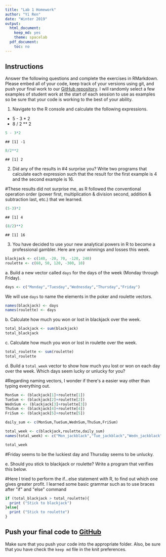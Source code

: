 ```yaml
---
title: "Lab 1 Homework"
author: "Yi Ren"
date: "Winter 2019"
output:
  html_document:
    keep_md: yes
    theme: spacelab
  pdf_document:
    toc: no
---
```


## Instructions
Answer the following questions and complete the exercises in RMarkdown. Please embed all of your code, keep track of your versions using git, and push your final work to our [GitHub repository](https://github.com/FRS417-DataScienceBiologists). I will randomly select a few examples of student work at the start of each session to use as examples so be sure that your code is working to the best of your ability.

1. Navigate to the R console and calculate the following expressions.  
  + 5 - 3 * 2  
  + 8 / 2 ** 2  
  

```r
5 - 3*2
```

```
## [1] -1
```

```r
8/2**2
```

```
## [1] 2
```

  
2. Did any of the results in #4 surprise you? Write two programs that calculate each expression such that the result for the first example is 4 and the second example is 16.  

#These results did not surprise me, as R followed the conventional operation order (power first, multiplication & division second, addition & subtraction last, etc.) that we learned. 


```r
(5-3)*2
```

```
## [1] 4
```

```r
(8/2)**2
```

```
## [1] 16
```


3. You have decided to use your new analytical powers in R to become a professional gambler. Here are your winnings and losses this week.

```r
blackjack <- c(140, -20, 70, -120, 240)
roulette <- c(60, 50, 120, -300, 10)
```

a. Build a new vector called `days` for the days of the week (Monday through Friday). 

```r
days <- c("Monday","Tuesday","Wednesday","Thursday","Friday")
```

We will use `days` to name the elements in the poker and roulette vectors.

```r
names(blackjack) <- days
names(roulette) <- days
```

b. Calculate how much you won or lost in blackjack over the week.

```r
total_blackjack <- sum(blackjack)
total_blackjack
```

c. Calculate how much you won or lost in roulette over the week.  

```r
total_roulette <- sum(roulette)
total_roulette
```

d. Build a `total_week` vector to show how much you lost or won on each day over the week. Which days seem lucky or unlucky for you?

#Regarding naming vectors, I wonder if there's a easier way other than typing everything out.

```r
MonSum <- (blackjack[1]+roulette[1])
TueSum <- (blackjack[2]+roulette[2])
WednSum <- (blackjack[3]+roulette[3])
ThuSum <- (blackjack[4]+roulette[4])
FriSum <- (blackjack[5]+roulette[5])

daily_sum <- c(MonSum,TueSum,WednSum,ThuSum,FriSum)

total_week <- c(blackjack,roulette,daily_sum)
names(total_week) <- c("Mon_jackblack","Tue_jackblack","Wedn_jackblack","Thu_jackblack","Fri_jackblack","Mon_roulette","Tue_roulette","Wedn_roulette","Thu_roulette","Fri_roulette","Mon_total","Tue_total","Wedn_total","Thu_total","Fri_total")

total_week
```

#Friday seems to be the luckiest day and Thursday seems to be unlucky.


e. Should you stick to blackjack or roulette? Write a program that verifies this below.

#Here I tried to perform the if...else statement with R, to find out which one gives greater profit. I learned some basic grammar such as to use braces after "if" and "else" command

```r
if (total_blackjack > total_roulette){
  print ("Stick to blackjack")
}else{
  print ("Stick to roulette")
}
```
 
## Push your final code to [GitHub](https://github.com/FRS417-DataScienceBiologists)
Make sure that you push your code into the appropriate folder. Also, be sure that you have check the `keep md` file in the knit preferences.
